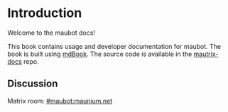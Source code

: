 # Introduction
Welcome to the maubot docs!

This book contains usage and developer documentation for maubot. The book is
built using [mdBook](https://github.com/rust-lang/mdBook). The source code is
available in the [mautrix-docs](https://github.com/tulir/mautrix-docs) repo.

## Discussion
Matrix room: [#maubot:maunium.net](https://matrix.to/#/#maubot:maunium.net)
